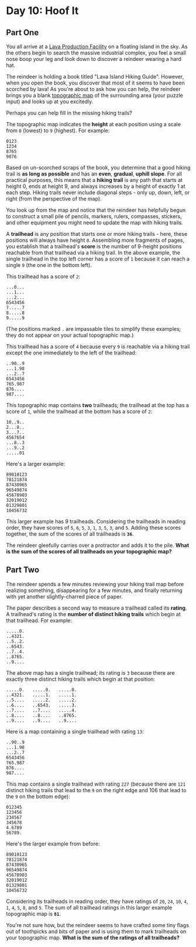 # Day 10: Hoof It

## Part One

You all arrive at a [Lava Production Facility](https://adventofcode.com/2023/day/15) on a floating island in the sky. 
As the others begin to search the massive industrial complex, 
you feel a small nose boop your leg and look down to discover a reindeer wearing a hard hat.

The reindeer is holding a book titled "Lava Island Hiking Guide". 
However, when you open the book, you discover that most of it seems to have been scorched by lava! 
As you're about to ask how you can help, 
the reindeer brings you a blank [topographic map](https://en.wikipedia.org/wiki/Topographic_map) 
of the surrounding area (your puzzle input) 
and looks up at you excitedly.

Perhaps you can help fill in the missing hiking trails?

The topographic map indicates the **height** at each position using a scale from `0` (lowest) to `9` (highest). 
For example:

````
0123
1234
8765
9876
````

Based on un-scorched scraps of the book, 
you determine that a good hiking trail is **as long as possible** and has an **even**, **gradual**, **uphill slope**. 
For all practical purposes, this means that a **hiking trail** is any path that starts at height 0, ends at height 9, 
and always increases by a height of exactly 1 at each step. 
Hiking trails never include diagonal steps - only up, down, left, or right (from the perspective of the map).

You look up from the map and notice that the reindeer has helpfully begun 
to construct a small pile of pencils, markers, rulers, compasses, stickers, 
and other equipment you might need to update the map with hiking trails.

A **trailhead** is any position that starts one or more hiking trails - here, 
these positions will always have height `0`. 
Assembling more fragments of pages, 
you establish that a trailhead's **score** is the number of 9-height positions reachable 
from that trailhead via a hiking trail. 
In the above example, the single trailhead in the top left corner has a score of `1` 
because it can reach a single `9` (the one in the bottom left).

This trailhead has a score of `2`:

````
...0...
...1...
...2...
6543456
7.....7
8.....8
9.....9
````

(The positions marked `.` are impassable tiles to simplify these examples; 
they do not appear on your actual topographic map.)

This trailhead has a score of `4` because every `9` is reachable via a hiking trail 
except the one immediately to the left of the trailhead:

````
..90..9
...1.98
...2..7
6543456
765.987
876....
987....
````

This topographic map contains **two** trailheads; the trailhead at the top has a score of `1`, 
while the trailhead at the bottom has a score of `2`:

````
10..9..
2...8..
3...7..
4567654
...8..3
...9..2
.....01
````

Here's a larger example:

````
89010123
78121874
87430965
96549874
45678903
32019012
01329801
10456732
````

This larger example has 9 trailheads. 
Considering the trailheads in reading order, they have scores of `5`, `6`, `5`, `3`, `1`, `3`, `5`, `3`, and `5`. 
Adding these scores together, the sum of the scores of all trailheads is **`36`**.

The reindeer gleefully carries over a protractor and adds it to the pile. 
**What is the sum of the scores of all trailheads on your topographic map?**

## Part Two

The reindeer spends a few minutes reviewing your hiking trail map before realizing something, 
disappearing for a few minutes, 
and finally returning with yet another slightly-charred piece of paper.

The paper describes a second way to measure a trailhead called its **rating**. 
A trailhead's rating is the **number of distinct hiking trails** which begin at that trailhead. 
For example:

````
.....0.
..4321.
..5..2.
..6543.
..7..4.
..8765.
..9....
````

The above map has a single trailhead; 
its rating is `3` because there are exactly three distinct hiking trails 
which begin at that position:

````
.....0.   .....0.   .....0.
..4321.   .....1.   .....1.
..5....   .....2.   .....2.
..6....   ..6543.   .....3.
..7....   ..7....   .....4.
..8....   ..8....   ..8765.
..9....   ..9....   ..9....
````

Here is a map containing a single trailhead with rating `13`:

````
..90..9
...1.98
...2..7
6543456
765.987
876....
987....
````

This map contains a single trailhead with rating `227` 
(because there are `121` distinct hiking trails that lead to the `9` on the right edge 
and 106 that lead to the `9` on the bottom edge):

````
012345
123456
234567
345678
4.6789
56789.
````

Here's the larger example from before:

````
89010123
78121874
87430965
96549874
45678903
32019012
01329801
10456732
````

Considering its trailheads in reading order, they have ratings of 
`20`, `24`, `10`, `4`, `1`, `4`, `5`, `8`, and `5`. 
The sum of all trailhead ratings in this larger example topographic map is **`81`**.

You're not sure how, but the reindeer seems to have crafted some tiny flags out of toothpicks 
and bits of paper and is using them to mark trailheads on your topographic map. 
**What is the sum of the ratings of all trailheads?**
